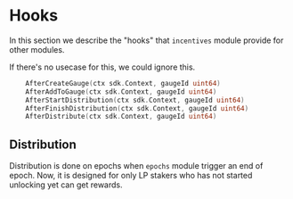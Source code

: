 <!--
order: 6
-->

# Hooks

In this section we describe the "hooks" that `incentives` module provide for other modules.

If there's no usecase for this, we could ignore this.

```go
	AfterCreateGauge(ctx sdk.Context, gaugeId uint64)
	AfterAddToGauge(ctx sdk.Context, gaugeId uint64)
	AfterStartDistribution(ctx sdk.Context, gaugeId uint64)
	AfterFinishDistribution(ctx sdk.Context, gaugeId uint64)
	AfterDistribute(ctx sdk.Context, gaugeId uint64)
```

## Distribution

Distribution is done on epochs when `epochs` module trigger an end of epoch.
Now, it is designed for only LP stakers who has not started unlocking yet can get rewards.
